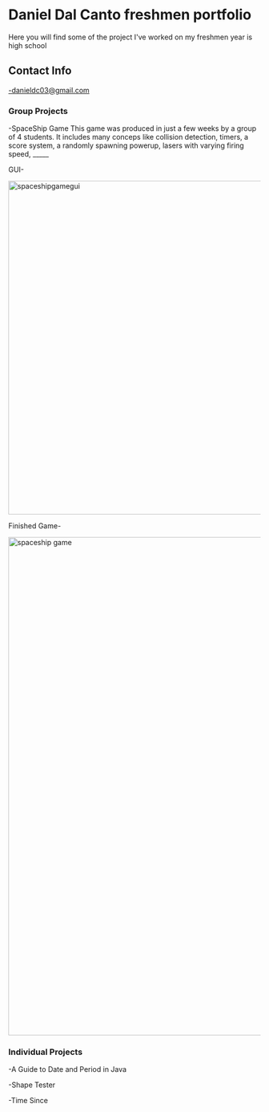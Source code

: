 # Daniel Dal Canto freshmen portfolio
Here you will find some of the project I've worked on my freshmen year is high school
## Contact Info
-danieldc03@gmail.com
### Group Projects
-SpaceShip Game
This game was produced in just a few weeks by a group of 4 students. It includes many conceps like collision detection, timers, a score system, a randomly spawning powerup, lasers with varying firing speed, _____

GUI-

<img width="665" alt="spaceshipgamegui" src="https://user-images.githubusercontent.com/26355832/38752934-0c8159f8-3f1a-11e8-9bb4-b6d11b8fa642.png">

Finished Game-

<img width="993" alt="spaceship game" src="https://user-images.githubusercontent.com/26355832/38640418-71fee262-3d91-11e8-979f-ec8e61fca1e3.png">

### Individual Projects
-A Guide to Date and Period in Java

-Shape Tester

-Time Since
